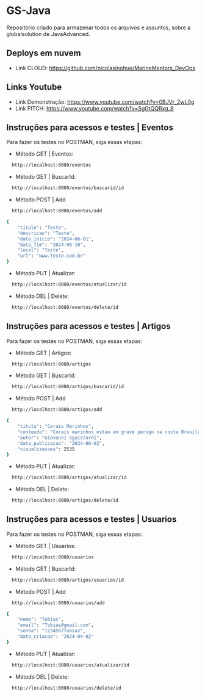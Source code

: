 # GS-Java
Repositório criado para armazenar todos os arquivos e assuntos, sobre a globalsolution de JavaAdvanced.

## Deploys em nuvem
- Link CLOUD: https://github.com/nicolasinohue/MarineMentors_DevOps

## Links Youtube
- Link Demonstração: https://www.youtube.com/watch?v=0BJVr_2wL0g
- Link PITCH: https://www.youtube.com/watch?v=SgGtQQRxg_8

## Instruções para acessos e testes | Eventos
Para fazer os testes no POSTMAN, siga essas etapas:

- Método GET | Eventos:
```bash
  http://localhost:8080/eventos
```

- Método GET | BuscarId:
```bash
  http://localhost:8080/eventos/buscarid/id
```
 
- Método POST | Add
```bash
  http://localhost:8080/eventos/add

{
    "titulo": "Teste",
    "descricao": "Teste",
    "data_inicio": "2024-06-01",
    "data_fim": "2024-06-10",
    "local": "Teste",
    "url": "www.Teste.com.br"
}
```

- Método PUT | Atualizar:
```bash
  http://localhost:8080/eventos/atualizar/id
```

- Método DEL | Delete:
```bash
  http://localhost:8080/eventos/delete/id
```
## Instruções para acessos e testes | Artigos
Para fazer os testes no POSTMAN, siga essas etapas:

- Método GET | Artigos:
```bash
  http://localhost:8080/artigos
```

- Método GET | BuscarId:
```bash
  http://localhost:8080/artigos/buscarid/id
```
 
- Método POST | Add
```bash
  http://localhost:8080/artigos/add

{
    "titulo": "Corais Marinhos",
    "conteudo": "Corais marinhos estao em grave perigo na costa Brasileira",
    "autor": "Giovanni Sguizzardi",
    "data_publicacao": "2024-06-02",
    "visualizacoes": 2535
}
```

- Método PUT | Atualizar:
```bash
  http://localhost:8080/artigos/atualizar/id
```

- Método DEL | Delete:
```bash
  http://localhost:8080/artigos/delete/id
```
## Instruções para acessos e testes | Usuarios
Para fazer os testes no POSTMAN, siga essas etapas:

- Método GET | Usuarios:
```bash
  http://localhost:8080/usuarios
```

- Método GET | BuscarId:
```bash
  http://localhost:8080/artigos/usuarios/id
```
 
- Método POST | Add
```bash
  http://localhost:8080/usuarios/add

{
    "nome": "Tobias",
    "email": "Tobias@gmail.com",
    "senha": "1234567Tobias",
    "data_criacao": "2024-04-02"
}
```

- Método PUT | Atualizar:
```bash
  http://localhost:8080/usuarios/atualizar/id
```

- Método DEL | Delete:
```bash
  http://localhost:8080/usuarios/delete/id
```
